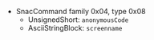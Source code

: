   * SnacCommand family 0x04, type 0x08
    * UnsignedShort: `anonymousCode`
    * AsciiStringBlock: `screenname`